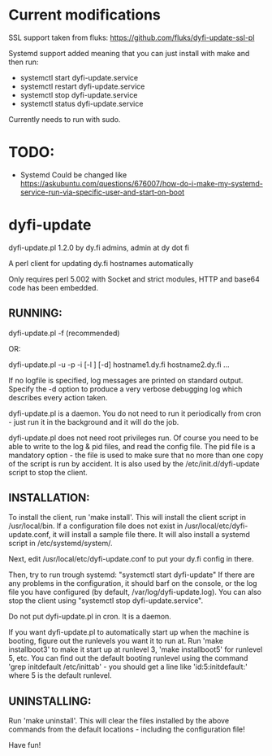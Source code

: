 # Current modifications
SSL support taken from fluks: https://github.com/fluks/dyfi-update-ssl-pl

Systemd support added meaning that you can just install with make and then run:

- systemctl start dyfi-update.service
- systemctl restart dyfi-update.service
- systemctl stop dyfi-update.service
- systemctl status dyfi-update.service

Currently needs to run with sudo.

# TODO:
- Systemd Could be changed like https://askubuntu.com/questions/676007/how-do-i-make-my-systemd-service-run-via-specific-user-and-start-on-boot

# dyfi-update
dyfi-update.pl 1.2.0
by dy.fi admins, admin at dy dot fi

A perl client for updating dy.fi hostnames automatically

Only requires perl 5.002 with Socket and strict modules,
HTTP and base64 code has been embedded.

## RUNNING:
	
dyfi-update.pl -f <configfile>     (recommended)

OR:

dyfi-update.pl -u <username> -p <password> -i <pidfile> [-l <logfile>]
    [-d] hostname1.dy.fi hostname2.dy.fi ...


If no logfile is specified, log messages are printed on standard output.
Specify the -d option to produce a very verbose debugging log which
describes every action taken. 

dyfi-update.pl is a daemon. You do not need to run it periodically
from cron - just run it in the background and it will do the job.

dyfi-update.pl does not need root privileges run. Of course you need
to be able to write to the log & pid files, and read the config file.
The pid file is a mandatory option - the file is used to make sure that
no more than one copy of the script is run by accident. It is also
used by the /etc/init.d/dyfi-update script to stop the client.


## INSTALLATION:

To install the client, run 'make install'. This will install the
client script in /usr/local/bin. If a configuration file does not
exist in /usr/local/etc/dyfi-update.conf, it will install a sample
file there. It will also install a systemd script in /etc/systemd/system/.

Next, edit /usr/local/etc/dyfi-update.conf to put your dy.fi config
in there.

Then, try to run trough systemd: "systemctl start dyfi-update"
If there are any problems in the configuration, it should barf on the
console, or the log file you have configured (by default,
/var/log/dyfi-update.log). You can also stop the client using
"systemctl stop dyfi-update.service".

Do not put dyfi-update.pl in cron. It is a daemon.

If you want dyfi-update.pl to automatically start up when the
machine is booting, figure out the runlevels you want it to run at.
Run 'make installboot3' to make it start up at runlevel 3,
'make installboot5' for runlevel 5, etc. You can find out the
default booting runlevel using the command
'grep initdefault /etc/inittab' - you should get a line like
'id:5:initdefault:' where 5 is the default runlevel.


## UNINSTALLING:

  Run 'make uninstall'. This will clear the files installed by the
above commands from the default locations - including the
configuration file!

Have fun!

